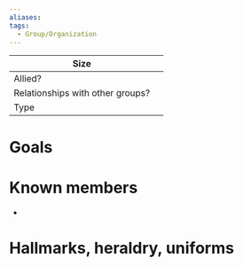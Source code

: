 ```yaml
---
aliases:
tags:
  - Group/Organization
---
```


| Size                             |     |
| -------------------------------- | --- |
| Allied?                          |     |
| Relationships with other groups? |     |
| Type                             |     |
# Goals


# Known members

- 
# Hallmarks, heraldry, uniforms


